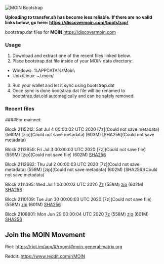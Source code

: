 ![MOIN Bootstrap](https://i.imgur.com/KjM1jMp.jpg)

**Uploading to transfer.sh has become less reliable.**
**If there are no valid links below, go here: https://discovermoin.com/bootstrap/**

bootstrap.dat files for **MOIN** https://discovermoin.com

### Usage

1. Download and extract one of the recent files linked below.
2. Place bootstrap.dat file inside of your MOIN data directory:
 - Windows: %APPDATA%\Moin\
 - Unix/Linux: ~/.moin/
3. Run your wallet and let it sync using bootstrap.dat
4. Once sync is done bootstrap.dat file will be renamed to bootstrap.dat.old automagically and can be safely removed.


### Recent files

####For mainnet:

Block 2115212: Sat Jul  4 00:00:02 UTC 2020 [7z](Could not save metadata) (560M) [zip](Could not save metadata) (603M) [SHA256](Could not save metadata)

Block 2113950: Fri Jul  3 00:00:03 UTC 2020 [7z](Could not save file) (559M) [zip](Could not save file) (602M) [SHA256](https://transfer.sh/LHabb/sha256.txt)

Block 2112682: Thu Jul  2 00:00:03 UTC 2020 [7z](Could not save metadata) (559M) [zip](Could not save metadata) (602M) [SHA256](Could not save metadata)

Block 2111395: Wed Jul  1 00:00:03 UTC 2020 [7z](https://transfer.sh/ZTW61/bootstrap.dat.20200701.7z) (558M) [zip](https://transfer.sh/47RGh/bootstrap.dat.20200701.zip) (602M) [SHA256](https://transfer.sh/YErvc/sha256.txt)

Block 2110109: Tue Jun 30 00:00:03 UTC 2020 [7z](Could not save file) (558M) [zip]() (601M) [SHA256](https://transfer.sh/Rd8TR/sha256.txt)

Block 2108801: Mon Jun 29 00:00:04 UTC 2020 [7z](https://transfer.sh/lKkYS/bootstrap.dat.20200629.7z) (558M) [zip](https://transfer.sh/jF4AK/bootstrap.dat.20200629.zip) (601M) [SHA256](https://transfer.sh/5zch1/sha256.txt)

## Join the MOIN Movement

Riot: https://riot.im/app/#/room/#moin-general:matrix.org

Reddit: https://www.reddit.com/r/MOIN
